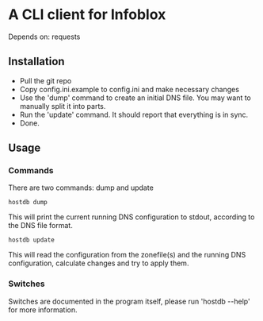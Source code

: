# A CLI client for Infoblox

Depends on: requests

## Installation
* Pull the git repo
* Copy config.ini.example to config.ini and make necessary changes
* Use the 'dump' command to create an initial DNS file. You may want to manually split it into parts.
* Run the 'update' command. It should report that everything is in sync.
* Done.

## Usage
### Commands
There are two commands: dump and update

    hostdb dump

This will print the current running DNS configuration to stdout, according to the DNS file format.

    hostdb update

This will read the configuration from the zonefile(s) and the running DNS configuration, calculate changes and try to apply them.

### Switches
Switches are documented in the program itself, please run 'hostdb --help' for more information.
